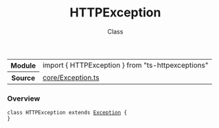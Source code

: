 <header class="symbol-info-header">    <h1 id="httpexception">HTTPException</h1>    <label class="symbol-info-type-label class">Class</label>      </header>
<section class="symbol-info">      <table class="is-full-width">        <tbody>        <tr>          <th>Module</th>          <td>            <div class="lang-typescript">                <span class="token keyword">import</span> { HTTPException }                 <span class="token keyword">from</span>                 <span class="token string">"ts-httpexceptions"</span>                            </div>          </td>        </tr>        <tr>          <th>Source</th>          <td>            <a href="https://romakita.github.io/ts-httpexceptions/blob/v3.1.1/src/core/Exception.ts#L0-L0">                core/Exception.ts            </a>        </td>        </tr>                </tbody>      </table>    </section>

### Overview

<pre><code class="typescript-lang"><span class="token keyword">class</span> HTTPException <span class="token keyword">extends</span> <a href="#api/common/core/exception"><span class="token">Exception</span></a> <span class="token punctuation">{</span>
<span class="token punctuation">}</span></code></pre>
